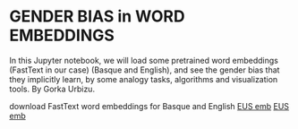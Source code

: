 # GENDER BIAS in WORD EMBEDDINGS

In this Jupyter notebook, we will load some pretrained word embeddings (FastText in our case) (Basque and English), and see the gender bias that they implicitly learn, by some analogy tasks, algorithms and visualization tools. By Gorka Urbizu.

download FastText word embeddings for Basque and English
[EUS emb](https://drive.google.com/file/d/1ibumhi89tLF9EAp8xWnIgHMjeCIMsRoA/view?usp=sharing)
[EUS emb](https://drive.google.com/file/d/1ibumhi89tLF9EAp8xWnIgHMjeCIMsRoA/view?usp=sharing)


